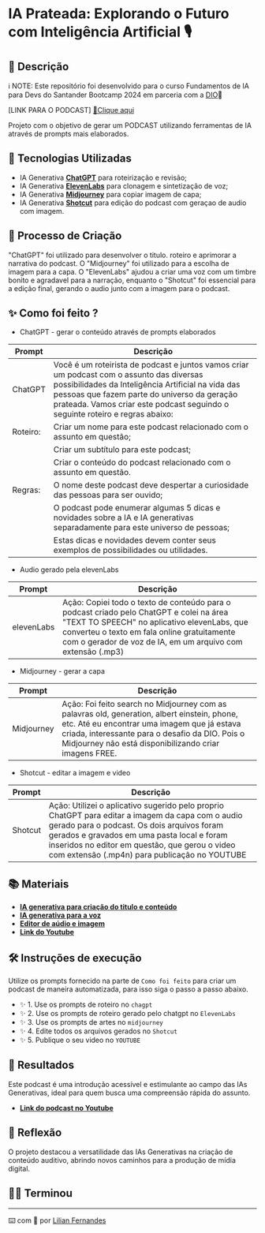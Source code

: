 # IA Prateada: Explorando o Futuro com Inteligência Artificial 🎙️

## 📒 Descrição
ℹ️ NOTE: Este repositório foi desenvolvido para o curso Fundamentos de IA para Devs do Santander Bootcamp 2024 em parceria com a [DIO](https://dio.me)🚀

[LINK PARA O PODCAST]
<a href="https://github.com/JavaliHub/prompts-for-podcast-generate-by-ia/blob/main/output/link-Podcast-Youtube.md"> 📕Clique aqui </a>

Projeto com o objetivo de gerar um PODCAST utilizando ferramentas de IA através de prompts mais elaborados.

## 🤖 Tecnologias Utilizadas

- IA Generativa **[ChatGPT](https://chat.openai.com)** para roteirização e revisão;
- IA Generativa **[ElevenLabs](https://www.elevenlabs.io)** para clonagem e sintetização de voz;
- IA Generativa **[Midjourney](https://www.midjourney.com/app/)** para copiar imagem de capa;
- IA Generativa **[Shotcut](https://www.shotcut.com/)** para edição do podcast com geraçao de audio com imagem.

## 🧐 Processo de Criação
"ChatGPT" foi utilizado para desenvolver o titulo. roteiro e aprimorar a narrativa do podcast. O "Midjourney" foi utilizado para a escolha de imagem para a capa. O "ElevenLabs" ajudou a criar uma voz com um timbre bonito e agradavel para a narração, enquanto o "Shotcut" foi essencial para a edição final, gerando o audio junto com a imagem para o podcast.

## ✨ Como foi feito ?

- ChatGPT - gerar o conteúdo através de prompts elaborados
 
| Prompt | Descrição                                                                                   |
|-------------|----------------------------------------------------------------------------------------|
| ChatGPT     | Você é um roteirista de podcast e juntos vamos criar um podcast com o assunto das diversas possibilidades da Inteligência Artificial na vida das pessoas que fazem parte do universo da geração prateada. Vamos criar este podcast seguindo o seguinte roteiro e regras abaixo: |
| Roteiro: | Criar um nome para este podcast relacionado com o assunto em questão; | 
|          |	Criar um subtítulo para este podcast;|
|          |	Criar o conteúdo do podcast relacionado com o assunto em questão. |
| Regras:  | O nome deste podcast deve despertar a curiosidade das pessoas para ser ouvido; |
|	         | O podcast pode enumerar algumas 5 dicas e novidades sobre a IA e IA generativas separadamente para este universo de pessoas; |
|	         | Estas dicas e novidades devem conter seus exemplos de possibilidades ou utilidades. |                                                                                      |
- Audio gerado pela elevenLabs

| Prompt | Descrição                                                                                 |
|-------------|----------------------------------------------------------------------------------------|
| elevenLabs  |  Ação: Copiei todo o texto de conteúdo para o podcast criado pelo ChatGPT e colei na área "TEXT TO SPEECH" no aplicativo elevenLabs, que converteu o texto em fala online gratuitamente com o gerador de voz de IA, em um arquivo com extensão (.mp3) |  | 

- Midjourney - gerar  a capa
  
| Prompt | Descrição                                                                                   |
|-------------|----------------------------------------------------------------------------------------|
| Midjourney  | Ação: Foi feito  search no Midjourney com as palavras old, generation, albert einstein,  phone, etc. Até eu encontrar uma imagem que já estava criada, interessante para o desafio da DIO. Pois o Midjourney não está disponibilizando criar imagens FREE. |   |

- Shotcut - editar a imagem e video
  
| Prompt | Descrição                                                                                   |
|-------------|----------------------------------------------------------------------------------------|
| Shotcut  | Ação: Utilizei o aplicativo sugerido pelo proprio ChatGPT para editar a imagem da capa com o audio gerado para o podcast. Os dois arquivos foram gerados e gravados em uma pasta local e foram inseridos no editor em questão, que gerou o video com extensão (.mp4n) para publicação no YOUTUBE|  

## 📚 Materiais

- **[IA generativa para criação do titulo e conteúdo](https://chat.openai.com)**
- **[IA generativa para a voz](https://elevenlabs.io/)**
- **[Editor de aúdio e imagem](https://www.shotcut.com)**
- **[Link do Youtube](https://youtube.com)**


## 🛠️ Instruções de execução

Utilize os prompts fornecido na parte de `Como foi feito` para criar um podcast de maneira automatizada, para isso siga o passo a passo abaixo.

- ✨ 1. Use os prompts de roteiro no `chagpt`
- ✨ 2. Use os prompts de roteiro gerado pelo chatgpt no  `ElevenLabs`
- ✨ 3. Use os prompts de artes no `midjourney`
- ✨ 4. Edite todos os arquivos gerados no `Shotcut`
- ✨ 5. Publique o seu video no `YOUTUBE`


## 🚀 Resultados
Este podcast é uma introdução acessível e estimulante ao campo das IAs Generativas, ideal para quem busca uma compreensão rápida do assunto.

- **[Link do podcast no Youtube](https://youtu.be/p9_15GPvD5w/)**

## 💭 Reflexão
O projeto destacou a versatilidade das IAs Generativas na criação de conteúdo auditivo, abrindo novos caminhos para a produção de mídia digital.


## 👨‍💻 Terminou

---

⌨️ com 💜 por [Lilian Fernandes](https://github.com/JavaliHub/)

